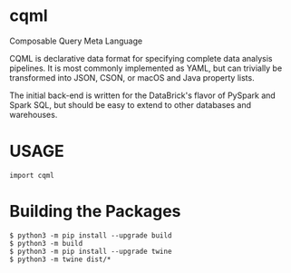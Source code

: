 # cqml
Composable Query Meta Language

CQML is declarative data format for specifying complete data analysis pipelines.  It is most commonly implemented as YAML, but can trivially be transformed into JSON, CSON, or macOS and Java property lists.

The initial back-end is written for the DataBrick's flavor of PySpark and Spark SQL, but should be easy to extend to other databases and warehouses.

# USAGE
```
import cqml
```

# Building the Packages

```
$ python3 -m pip install --upgrade build
$ python3 -m build
$ python3 -m pip install --upgrade twine
$ python3 -m twine dist/*
```
